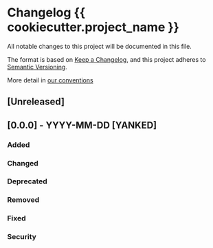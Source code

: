 # Changelog {{ cookiecutter.project_name }}

All notable changes to this project will be documented in this file.

The format is based on [Keep a Changelog](https://keepachangelog.com/en/1.0.0/),
and this project adheres to [Semantic Versioning](https://semver.org/spec/v2.0.0.html).

More detail
in [our conventions](https://ellamedia.atlassian.net/wiki/spaces/FROGS42/pages/820805718/Project+Conventions)

## [Unreleased]

## [0.0.0] - YYYY-MM-DD [YANKED]

### Added

### Changed

### Deprecated

### Removed

### Fixed

### Security
